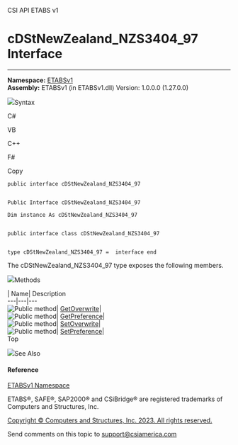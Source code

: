 ﻿

CSI API ETABS v1

# cDStNewZealand_NZS3404_97 Interface  
  
---  
  
**Namespace:** [ETABSv1](2780f1b8-2033-5289-2298-1cdb2a7508d9.htm)  
**Assembly:** ETABSv1 (in ETABSv1.dll) Version: 1.0.0.0 (1.27.0.0)

![](../icons/SectionExpanded.png)Syntax

C#

VB

C++

F#

Copy

    
    
    public interface cDStNewZealand_NZS3404_97
    
    
    Public Interface cDStNewZealand_NZS3404_97
    
    Dim instance As cDStNewZealand_NZS3404_97
    
    
    public interface class cDStNewZealand_NZS3404_97
    
    
    type cDStNewZealand_NZS3404_97 =  interface end

The cDStNewZealand_NZS3404_97 type exposes the following members.

![](../icons/SectionExpanded.png)Methods

| Name| Description  
---|---|---  
![Public method](../icons/pubmethod.gif)|
[GetOverwrite](1c1144a4-9cd2-46e6-16ab-05b3c6d54eb9.htm)|  
![Public method](../icons/pubmethod.gif)|
[GetPreference](eb3d2582-c472-9169-ba5c-ac63c53419cf.htm)|  
![Public method](../icons/pubmethod.gif)|
[SetOverwrite](adf713f1-4f88-93e1-6b37-767931dd2f56.htm)|  
![Public method](../icons/pubmethod.gif)|
[SetPreference](b8943764-bbf9-cf24-54a0-4ecb8cc5bf58.htm)|  
Top

![](../icons/SectionExpanded.png)See Also

#### Reference

[ETABSv1 Namespace](2780f1b8-2033-5289-2298-1cdb2a7508d9.htm)

ETABS®, SAFE®, SAP2000® and CSiBridge® are registered trademarks of Computers
and Structures, Inc.  

[Copyright © Computers and Structures, Inc. 2023. All rights
reserved.](http://www.csiamerica.com)

Send comments on this topic to
[support@csiamerica.com](mailto:support%40csiamerica.com?Subject=CSI%20API%20ETABS%20v1)


